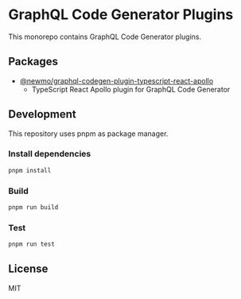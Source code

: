 # GraphQL Code Generator Plugins

This monorepo contains GraphQL Code Generator plugins.

## Packages

- [@newmo/graphql-codegen-plugin-typescript-react-apollo](./packages/@newmo/graphql-codegen-plugin-typescript-react-apollo)
  - TypeScript React Apollo plugin for GraphQL Code Generator

## Development

This repository uses pnpm as package manager.

### Install dependencies

```sh
pnpm install
```

### Build

```sh
pnpm run build
```

### Test

```sh
pnpm run test
```


## License

MIT 
